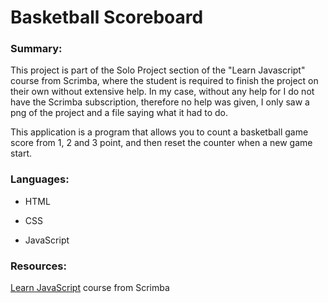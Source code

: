 <h1>Basketball Scoreboard</h1>

<h3>Summary: </h3>

This project is part of the Solo Project section of the "Learn Javascript" course from Scrimba, where the student is required to finish the project on their own without extensive help.
In my case, without any help for I do not have the Scrimba subscription, therefore no help was given, I only saw a png of the project and a file saying what it had to do.

This application is a program that allows you to count a basketball game score from 1, 2 and 3 point, and then reset the counter when a new game start.


<h3>Languages: </h3>

- HTML

- CSS

- JavaScript

<h3>Resources: </h3>

<a href="https://scrimba.com/learn/learnjavascript">Learn JavaScript</a> course from Scrimba
